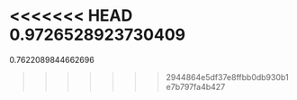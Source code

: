 <<<<<<< HEAD
0.9726528923730409
=======
0.7622089844662696
>>>>>>> 2944864e5df37e8ffbb0db930b1e7b797fa4b427

